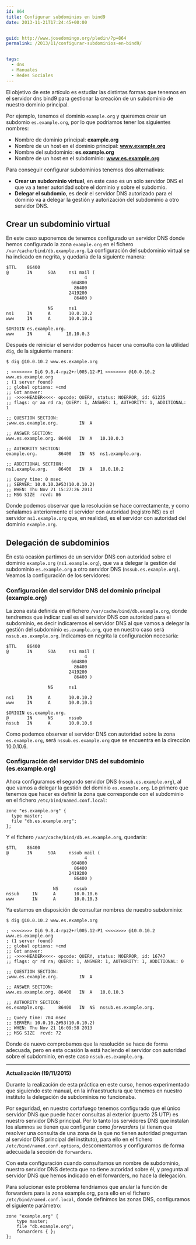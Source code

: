 ```yaml
---
id: 864
title: Configurar subdominios en bind9
date: 2013-11-21T17:24:45+00:00


guid: http://www.josedomingo.org/pledin/?p=864
permalink: /2013/11/configurar-subdominios-en-bind9/


tags:
  - dns
  - Manuales
  - Redes Sociales
---
```


El objetivo de este artículo es estudiar las distintas formas que tenemos en el servidor dns bind9 para gestionar la creación de un subdominio de nuestro dominio principal.

Por ejemplo, tenemos el dominio `example.org` y queremos crear un subdomio `es.example.org`, por lo que podríamos tener los siguientes nombres:

* Nombre de dominio principal: **example.org**
* Nombre de un host en el dominio principal: **www.example.org**
* Nombre del subdominio: **es.example.org**
* Nombre de un host en el subdominio: **www.es.example.org**

Para conseguir configurar subdominios tenemos dos alternativas:

* **Crear un subdominio virtual**, en este caso es un sólo servidor DNS el que va a tener autoridad sobre el dominio y sobre el subdomio.
* **Delegar el subdomio**, es decir el servidor DNS autorizado para el dominio va a delegar la gestión y autorización del subdominio a otro servidor DNS.

## Crear un subdominio virtual

En este caso suponemos de tenemos configurado un servidor DNS donde hemos configurado la zona `example.org` en el fichero `/var/cache/bind/db.example.org`. La configuración del subdominio virtual se ha indicado en negrita, y quedaría de la siguiente manera:

    $TTL    86400
    @       IN      SOA     ns1 mail (
                                  4         
                             604800         
                              86400         
                            2419200       
                              86400 )       

                    NS      ns1
    ns1     IN      A       10.0.10.2
    www     IN      A       10.0.10.1

    $ORIGIN es.example.org.
    www     IN      A      10.10.0.3


Después de reiniciar el servidor podemos hacer una consulta con la utilidad `dig`, de la siguiente manera:

    $ dig @10.0.10.2 www.es.example.org

    ; <<<<>>>> DiG 9.8.4-rpz2+rl005.12-P1 <<<<>>>> @10.0.10.2 www.es.example.org
    ; (1 server found)
    ;; global options: +cmd
    ;; Got answer:
    ;; ->>>>HEADER<<<<- opcode: QUERY, status: NOERROR, id: 61235
    ;; flags: qr aa rd ra; QUERY: 1, ANSWER: 1, AUTHORITY: 1, ADDITIONAL: 1

    ;; QUESTION SECTION:
    ;www.es.example.org.		IN	A

    ;; ANSWER SECTION:
    www.es.example.org.	86400	IN	A	10.10.0.3

    ;; AUTHORITY SECTION:
    example.org.		86400	IN	NS	ns1.example.org.

    ;; ADDITIONAL SECTION:
    ns1.example.org.	86400	IN	A	10.0.10.2

    ;; Query time: 0 msec
    ;; SERVER: 10.0.10.2#53(10.0.10.2)
    ;; WHEN: Thu Nov 21 15:27:26 2013
    ;; MSG SIZE  rcvd: 86


Donde podemos observar que la resolución se hace correctamente, y como señalamos anteriormente el servidor con autoridad (registro NS) es el servidor `ns1.example.org` que, en realidad, es el servidor con autoridad del dominio `example.org`.

## Delegación de subdominios

En esta ocasión partimos de un servidor DNS con autoridad sobre el dominio `example.org` (`ns1.example.org`), que va a delegar la gestión del subdominio `es.example.org` a otro servidor DNS (`nssub.es.example.org`). Veamos la configuración de los servidores:

### Configuración del servidor DNS del dominio principal (example.org)

La zona está definida en el fichero `/var/cache/bind/db.example.org`, donde tendremos que indicar cual es el servidor DNS con autoridad para el subdominio, es decir indicaremos el servidor DNS al que vamos a delegar la gestión del subdominio `es.example.org`, que en nuestro caso será `nssub.es.example.org`. Indicamos en negrita la configuración necesaria:

    $TTL    86400
    @       IN      SOA     ns1 mail (
                                  4         
                             604800    
                              86400     
                            2419200   
                              86400 )   

                    NS      ns1

    ns1     IN      A       10.0.10.2
    www     IN      A       10.0.10.1

    $ORIGIN es.example.org.
    @       IN      NS      nssub
    nssub   IN      A       10.0.10.6


Como podemos observar el servidor DNS con autoridad sobre la zona `es.example.org`, será `nssub.es.example.org` que se encuentra en la dirección 10.0.10.6.

### Configuración del servidor DNS del subdominio (es.example.org)

Ahora configuramos el segundo servidor DNS (`nssub.es.example.org`), al que vamos a delegar la gestión del dominio `es.example.org`. Lo primero que tenemos que hacer es definir la zona que corresponde con el subdominio en el fichero `/etc/bind/named.conf.local`:

    zone "es.example.org" {
      type master;
      file "db.es.example.org";
    };

Y el fichero `/var/cache/bind/db.es.example.org`, quedaría:

    $TTL    86400
    @       IN      SOA     nssub mail (
                                  4         
                             604800    
                              86400     
                            2419200   
                              86400 )   

                      NS      nssub
    nssub     IN      A       10.0.10.6
    www       IN      A       10.0.10.3

Ya estamos en disposición de consultar nombres de nuestro subdominio:

    $ dig @10.0.10.2 www.es.example.org

    ; <<<<>>>> DiG 9.8.4-rpz2+rl005.12-P1 <<<<>>>> @10.0.10.2 www.es.example.org
    ; (1 server found)
    ;; global options: +cmd
    ;; Got answer:
    ;; ->>>>HEADER<<<<- opcode: QUERY, status: NOERROR, id: 16747
    ;; flags: qr rd ra; QUERY: 1, ANSWER: 1, AUTHORITY: 1, ADDITIONAL: 0

    ;; QUESTION SECTION:
    ;www.es.example.org.		IN	A

    ;; ANSWER SECTION:
    www.es.example.org.	86400	IN	A	10.0.10.3

    ;; AUTHORITY SECTION:
    es.example.org.		86400	IN	NS	nssub.es.example.org.

    ;; Query time: 704 msec
    ;; SERVER: 10.0.10.2#53(10.0.10.2)
    ;; WHEN: Thu Nov 21 16:09:58 2013
    ;; MSG SIZE  rcvd: 72

Donde de nuevo comprobamos que la resolución se hace de forma adecuada, pero en esta ocasión la está haciendo el servidor con autoridad sobre el subdominio, en este caso `nssub.es.example.org`.

* * *

**Actualización (19/11/2015)**

Durante la realización de esta práctica en este curso, hemos experimentado que siguiendo este manual, en la infraestructura que tenemos en nuestro instituto la delegación de subdominios no funcionaba.

Por seguridad, en nuestro cortafuego tenemos configurado que el único servidor DNS que puede hacer consultas al exterior (puerto 25 UTP) es nuestro servidor DNS principal. Por lo tanto los servidores DNS que instalan los alumnos se tienen que configurar como _forwarders_ (si tienen que resolver una consulta de una zona de la que no tienen autoridad preguntan al servidor DNS principal del instituto), para ello en el fichero `/etc/bind/named.conf.options`, descomentamos y configuramos de forma adecuada la sección de `forwarders`.

Con esta configuración cuando consultamos un nombre de subdominio, nuestro servidor DNS detecta que no tiene autoridad sobre él, y pregunta al servidor DNS que hemos indicado en el forwarders, no hace la delegación.

Para solucionar este problema tendríamos que anular la función de forwarders para la zona example.org, para ello en el fichero `/etc/bind/named.conf.local`, donde definimos las zonas DNS, configuramos el siguiente parámetro:

    zone "example.org" {
        type master;
        file "db.example.org";
        forwarders { };
    };

